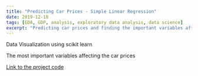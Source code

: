 ```yaml
---
title: "Predicting Car Prices - Simple Linear Regression"
date: 2019-12-18
tags: [EDA, GDP, analysis, exploratory data analysis, data science]
excerpt: "Predicting car prices and finding the important variables affecting the car prices "
---
```

Data Visualization using scikit learn

The most important variables affecting the car prices

[Link to the project code](https://github.com/Smitan94/Data-Science/blob/master/Linear%20Regression%20-%20Predicting%20Car%20Price.ipynb)
